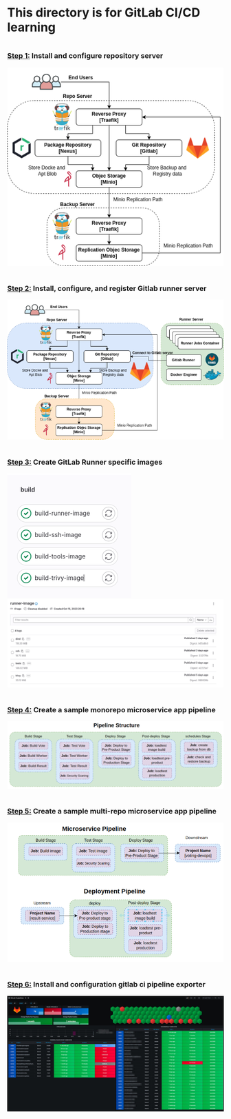 # This directory is for GitLab CI/CD learning
#
### [Step 1:](repository-server) Install and configure repository server

![Architecture diagram for repository server](../doc/Repo_Server_Design_V1.png)

#
### [Step 2:](runner-server) Install, configure, and register Gitlab runner  server

![Architecture diagram for repository server](../doc/Repo_Runner_Server_Design_V1.png)

#
### [Step 3:](runner-images) Create GitLab Runner specific images

![build runner images](monorepo-voting-app/images/runner-image-pipeline.png)
![runner image tags](monorepo-voting-app/images/runner-image-tags.png)

#
### [Step 4:](monorepo-voting-app) Create a sample monorepo microservice app pipeline

![Pipeline Structure](monorepo-voting-app/images/pipeline-structure.png)

#
### [Step 5:](multirepo-voting-app) Create a sample multi-repo microservice app pipeline

![Pipeline Structure](multirepo-voting-app/images/Pipeline-Structure.png)

#
### [Step 6:](gitlab-ci-pipelines-exporter) Install and configuration gitlab ci pipeline exporter

![grafana_dashboard_pipelines](gitlab-ci-pipelines-exporter/images/grafana_dashboard_pipelines.jpg)
